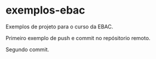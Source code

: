 # exemplos-ebac
Exemplos de projeto para o curso da EBAC.

Primeiro exemplo de push e commit no repósitorio remoto.

Segundo commit.
